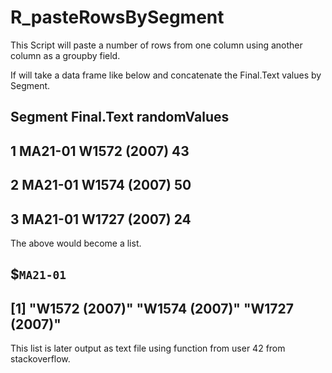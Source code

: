 ﻿# R_pasteRowsBySegment

This Script will paste a number of rows from one column using another column as a groupby field.  

If will take a data frame like below and concatenate the Final.Text values by Segment.
##   Segment   Final.Text randomValues
## 1 MA21-01 W1572 (2007)           43
## 2 MA21-01 W1574 (2007)           50
## 3 MA21-01 W1727 (2007)           24

The above would become a list.
## $`MA21-01`
## [1] "W1572 (2007)" "W1574 (2007)" "W1727 (2007)"

This list is later output as text file using function from user 42 from stackoverflow.

